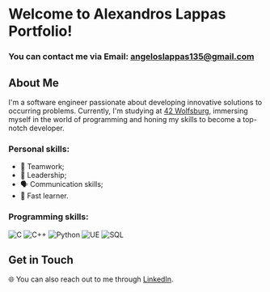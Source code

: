 # Welcome to Alexandros Lappas Portfolio!

### You can contact me via Email: angeloslappas135@gmail.com

## About Me

I'm a software engineer passionate about developing innovative solutions to occurring problems. Currently, I'm studying at [42 Wolfsburg](https://www.42wolfsburg.de/), immersing myself in the world of programming and honing my skills to become a top-notch developer.

### Personal skills:
- 🤝 Teamwork;
- 🏅 Leadership;
- 🗣️ Communication skills;
- 🚀 Fast learner.

### Programming skills:
![C](https://github.com/AlexLuthor135/AlexLuthor135/assets/134649029/47761db9-90d2-4e18-b89a-3becaef63f27)
 ![C++](https://github.com/AlexLuthor135/AlexLuthor135/assets/134649029/caf3f958-ff63-4830-831c-0881ed81b39b)
 ![Python](https://github.com/AlexLuthor135/AlexLuthor135/assets/134649029/42774d65-549c-4d19-868c-a6ff3dca2a3f)
 ![UE](https://github.com/AlexLuthor135/AlexLuthor135/assets/134649029/302e9624-734b-4f77-b2f6-cc2ef3079557)
 ![SQL](https://github.com/AlexLuthor135/AlexLuthor135/assets/134649029/daaad497-3289-4aca-9c88-f500caf61b14)









## Get in Touch

🌐 You can also reach out to me through [LinkedIn](www.linkedin.com/in/alexandros-lappas-18134528b).

<!---
AlexLuthor135/AlexLuthor135 is a ✨ special ✨ repository because its `README.md` (this file) appears on your GitHub profile.
You can click the Preview link to take a look at your changes.
--->
